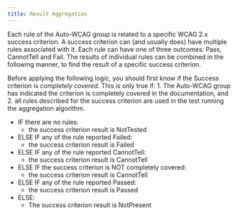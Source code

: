```yaml
---
title: Result Aggregation
---
```


Each rule of the Auto-WCAG group is related to a specific WCAG 2.x success criterion. A success criterion can (and usually does) have multiple rules associated with it. Each rule can have one of three outcomes: Pass, CannotTell and Fail. The results of individual rules can be combined in the following manner, to find the result of a specific success criterion.

Before applying the following logic, you should first know if the Success criterion is *completely covered*. This is only true if: 1. The Auto-WCAG group has indicated the criterion is completely covered in the documentation, and 2. all rules described for the success criterion are used in the test running the aggregation algorithm. 

- IF there are no rules:
  -  the success criterion result is NotTested
- ELSE IF any of the rule reported Failed:
  - the success criterion result is Failed
- ELSE IF any of the rule reported CannotTell:
  - the success criterion result is CannotTell
- ELSE IF the success criterion is NOT completely covered:
  - the success criterion result is CannotTell
- ELSE IF any of the rule reported Passed:
  - the success criterion result is Passed
- ELSE:
  - The success criterion result is NotPresent

